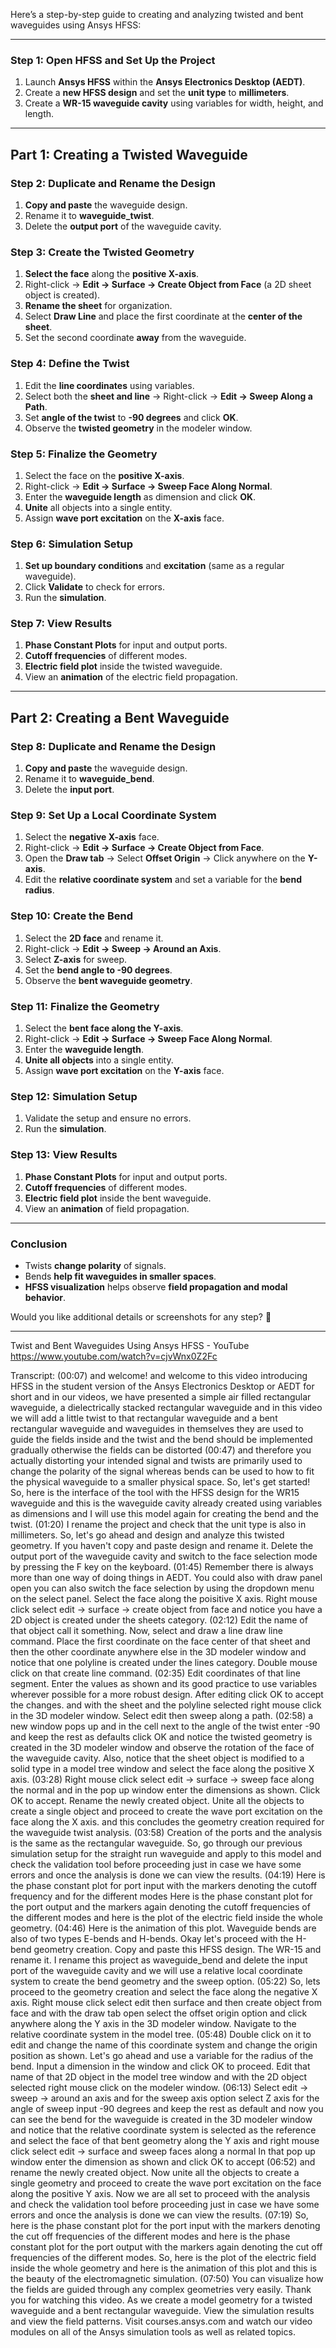 Here’s a step-by-step guide to creating and analyzing twisted and bent waveguides using Ansys HFSS:

---

### **Step 1: Open HFSS and Set Up the Project**
1. Launch **Ansys HFSS** within the **Ansys Electronics Desktop (AEDT)**.
2. Create a **new HFSS design** and set the **unit type** to **millimeters**.
3. Create a **WR-15 waveguide cavity** using variables for width, height, and length.

---

## **Part 1: Creating a Twisted Waveguide**
### **Step 2: Duplicate and Rename the Design**
1. **Copy and paste** the waveguide design.
2. Rename it to **waveguide_twist**.
3. Delete the **output port** of the waveguide cavity.

### **Step 3: Create the Twisted Geometry**
1. **Select the face** along the **positive X-axis**.
2. Right-click → **Edit → Surface → Create Object from Face** (a 2D sheet object is created).
3. **Rename the sheet** for organization.
4. Select **Draw Line** and place the first coordinate at the **center of the sheet**.
5. Set the second coordinate **away** from the waveguide.

### **Step 4: Define the Twist**
1. Edit the **line coordinates** using variables.
2. Select both the **sheet and line** → Right-click → **Edit → Sweep Along a Path**.
3. Set **angle of the twist** to **-90 degrees** and click **OK**.
4. Observe the **twisted geometry** in the modeler window.

### **Step 5: Finalize the Geometry**
1. Select the face on the **positive X-axis**.
2. Right-click → **Edit → Surface → Sweep Face Along Normal**.
3. Enter the **waveguide length** as dimension and click **OK**.
4. **Unite** all objects into a single entity.
5. Assign **wave port excitation** on the **X-axis** face.

### **Step 6: Simulation Setup**
1. **Set up boundary conditions** and **excitation** (same as a regular waveguide).
2. Click **Validate** to check for errors.
3. Run the **simulation**.

### **Step 7: View Results**
1. **Phase Constant Plots** for input and output ports.
2. **Cutoff frequencies** of different modes.
3. **Electric field plot** inside the twisted waveguide.
4. View an **animation** of the electric field propagation.

---

## **Part 2: Creating a Bent Waveguide**
### **Step 8: Duplicate and Rename the Design**
1. **Copy and paste** the waveguide design.
2. Rename it to **waveguide_bend**.
3. Delete the **input port**.

### **Step 9: Set Up a Local Coordinate System**
1. Select the **negative X-axis** face.
2. Right-click → **Edit → Surface → Create Object from Face**.
3. Open the **Draw tab** → Select **Offset Origin** → Click anywhere on the **Y-axis**.
4. Edit the **relative coordinate system** and set a variable for the **bend radius**.

### **Step 10: Create the Bend**
1. Select the **2D face** and rename it.
2. Right-click → **Edit → Sweep → Around an Axis**.
3. Select **Z-axis** for sweep.
4. Set the **bend angle to -90 degrees**.
5. Observe the **bent waveguide geometry**.

### **Step 11: Finalize the Geometry**
1. Select the **bent face along the Y-axis**.
2. Right-click → **Edit → Surface → Sweep Face Along Normal**.
3. Enter the **waveguide length**.
4. **Unite all objects** into a single entity.
5. Assign **wave port excitation** on the **Y-axis** face.

### **Step 12: Simulation Setup**
1. Validate the setup and ensure no errors.
2. Run the **simulation**.

### **Step 13: View Results**
1. **Phase Constant Plots** for input and output ports.
2. **Cutoff frequencies** of different modes.
3. **Electric field plot** inside the bent waveguide.
4. View an **animation** of field propagation.

---

### **Conclusion**
- Twists **change polarity** of signals.
- Bends **help fit waveguides in smaller spaces**.
- **HFSS visualization** helps observe **field propagation and modal behavior**.

Would you like additional details or screenshots for any step? 🚀

---

Twist and Bent Waveguides Using Ansys HFSS - YouTube
https://www.youtube.com/watch?v=cjvWnx0Z2Fc

Transcript:
(00:07) and welcome! and welcome to this video introducing HFSS in the student version of the Ansys Electronics Desktop or AEDT for short and in our videos, we have presented a simple air filled rectangular waveguide, a dielectrically stacked rectangular waveguide and in this video we will add a little twist to that rectangular waveguide and a bent rectangular waveguide and waveguides in themselves they are used to guide the fields inside and the twist and the bend should be implemented gradually otherwise the fields can be distorted
(00:47) and therefore you actually distorting your intended signal and twists are primarily used to change the polarity of the signal whereas bends can be used to how to fit the physical waveguide to a smaller physical space. So, let's get started! So, here is the interface of the tool with the HFSS design for the WR15 waveguide and this is the waveguide cavity already created using variables as dimensions and I will use this model again for creating the bend and the twist.
(01:20) I rename the project and check that the unit type is also in millimeters. So, let's go ahead and design and analyze this twisted geometry. If you haven't copy and paste design and rename it. Delete the output port of the waveguide cavity and switch to the face selection mode by pressing the F key on the keyboard.
(01:45) Remember there is always more than one way of doing things in AEDT. You could also with draw panel open you can also switch the face selection by using the dropdown menu on the select panel. Select the face along the poisitive X axis. Right mouse click select edit -> surface -> create object from face and notice you have a 2D object is created under the sheets category.
(02:12) Edit the name of that object call it something. Now, select and draw a line draw line command. Place the first coordinate on the face center of that sheet and then the other coordinate anywhere else in the 3D modeler window and notice that one polyline is created under the lines category. Double mouse click on that create line command.
(02:35) Edit coordinates of that line segment. Enter the values as shown and its good practice to use variables wherever possible for a more robust design. After editing click OK to accept the changes. and with the sheet and the polyline selected right mouse click in the 3D modeler window. Select edit then sweep along a path.
(02:58) a new window pops up and in the cell next to the angle of the twist enter -90 and keep the rest as defaults click OK and notice the twisted geometry is created in the 3D modeler window and observe the rotation of the face of the waveguide cavity. Also, notice that the sheet object is modified to a solid type in a model tree window and select the face along the positive X axis.
(03:28) Right mouse click select edit -> surface -> sweep face along the normal and in the pop up window enter the dimensions as shown. Click OK to accept. Rename the newly created object. Unite all the objects to create a single object and proceed to create the wave port excitation on the face along the X axis. and this concludes the geometry creation required for the waveguide twist analysis.
(03:58) Creation of the ports and the analysis is the same as the rectangular waveguide. So, go through our previous simulation setup for the straight run waveguide and apply to this model and check the validation tool before proceeding just in case we have some errors and once the analysis is done we can view the results.
(04:19) Here is the phase constant plot for port input with the markers denoting the cutoff frequency and for the different modes Here is the phase constant plot for the port output and the markers again denoting the cutoff frequencies of the different modes and here is the plot of the electric field inside the whole geometry.
(04:46) Here is the animation of this plot. Waveguide bends are also of two types E-bends and H-bends. Okay let's proceed with the H-bend geometry creation. Copy and paste this HFSS design. The WR-15 and rename it. I rename this project as waveguide_bend and delete the input port of the waveguide cavity and we will use a relative local coordinate system to create the bend geometry and the sweep option.
(05:22) So, lets proceed to the geometry creation and select the face along the negative X axis. Right mouse click select edit then surface and then create object from face and with the draw tab open select the offset origin option and click anywhere along the Y axis in the 3D modeler window. Navigate to the relative coordinate system in the model tree.
(05:48) Double click on it to edit and change the name of this coordinate system and change the origin position as shown. Let's go ahead and use a variable for the radius of the bend. Input a dimension in the window and click OK to proceed. Edit that name of that 2D object in the model tree window and with the 2D object selected right mouse click on the modeler window.
(06:13) Select edit -> sweep -> around an axis and for the sweep axis option select Z axis for the angle of sweep input -90 degrees and keep the rest as default and now you can see the bend for the waveguide is created in the 3D modeler window and notice that the relative coordinate system is selected as the reference and select the face of that bent geometry along the Y axis and right mouse click select edit -> surface and sweep faces along a normal In that pop up window enter the dimension as shown and click OK to accept
(06:52) and rename the newly created object. Now unite all the objects to create a single geometry and proceed to create the wave port excitation on the face along the positive Y axis. Now we are all set to proceed with the analysis and check the validation tool before proceeding just in case we have some errors and once the analysis is done we can view the results.
(07:19) So, here is the phase constant plot for the port input with the markers denoting the cut off frequencies of the different modes and here is the phase constant plot for the port output with the markers again denoting the cut off frequencies of the different modes. So, here is the plot of the electric field inside the whole geometry and here is the animation of this plot and this is the beauty of the electromagnetic simulation.
(07:50) You can visualize how the fields are guided through any complex geometries very easily. Thank you for watching this video. As we create a model geometry for a twisted waveguide and a bent rectangular waveguide. View the simulation results and view the field patterns. Visit courses.ansys.com and watch our video modules on all of the Ansys simulation tools as well as related topics.
